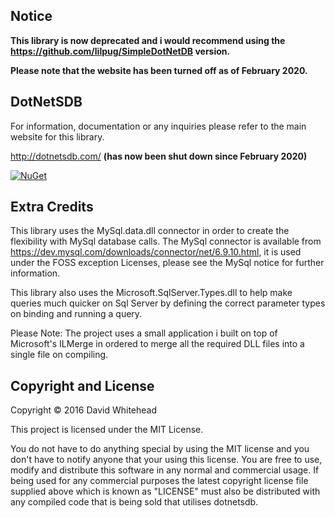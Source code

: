 ## Notice

<b>This library is now deprecated and i would recommend using the https://github.com/lilpug/SimpleDotNetDB version.</b>

<b>Please note that the website has been turned off as of February 2020.</b>

## DotNetSDB
For information, documentation or any inquiries please refer to the main website for this library.

http://dotnetsdb.com/ <b>(has now been shut down since February 2020)</b>

[![NuGet](https://img.shields.io/nuget/v/DotNetSDB.svg?maxAge=3600)](https://www.nuget.org/packages/DotNetSDB/)

## Extra Credits
This library uses the MySql.data.dll connector in order to create the flexibility with MySql database calls. The MySql connector is available from https://dev.mysql.com/downloads/connector/net/6.9.10.html, it is used under the FOSS exception Licenses, please see the MySql notice for further information.


This library also uses the Microsoft.SqlServer.Types.dll to help make queries much quicker on Sql Server by defining the correct parameter types on binding and running a query.

Please Note: The project uses a small application i built on top of Microsoft's ILMerge in ordered to merge all the required DLL files into a single file on compiling.


## Copyright and License
Copyright &copy; 2016 David Whitehead

This project is licensed under the MIT License.

You do not have to do anything special by using the MIT license and you don't have to notify anyone that your using this license. You are free to use, modify and distribute this software in any normal and commercial usage. If being used for any commercial purposes the latest copyright license file supplied above which is known as "LICENSE" must also be distributed with any compiled code that is being sold that utilises dotnetsdb.
